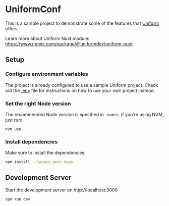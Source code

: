 # UniformConf

This is a sample project to demonstrate some of the features that [Uniform](https://uniform.dev/) offers.

Learn more about Uniform Nuxt module:
https://www.npmjs.com/package/@uniformdev/uniform-nuxt

## Setup

### Configure environment variables

The project is already configured to use a sample Uniform project. Check out the [.env](./.env) file for instructions on how to use your own project instead.

### Set the right Node version

The recommended Node version is specified in `.nvmrc`.
If you're using NVM, just run:

```
nvm use
```

### Install dependencies

Make sure to install the dependencies:

```bash
npm install --legacy-peer-deps
```

## Development Server

Start the development server on http://localhost:3000

```bash
npm run dev
```
